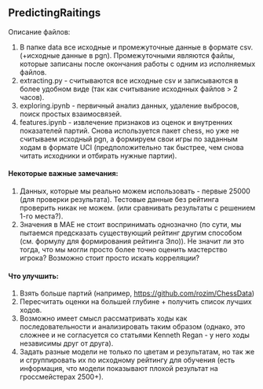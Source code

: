 ## PredictingRaitings
Описание файлов:
1. В папке data все исходные и промежуточные данные в формате csv. (+исходные данные в pgn).
  Промежуточными являются файлы, которые записаны после окончания работы с одним из исполняемых файлов.
2. extracting.py - считываются все исходные csv и записываются в более удобном виде (так как считывание исходнных файлов > 2 часов).
3. exploring.ipynb - первичный анализ данных, удаление выбросов, поиск простых взаимосвязей.
4. features.ipynb - извлечение признаков из оценок и внутренних показателей партий. Снова используется пакет chess, но уже не считываем исходный pgn, а формируем свои игры по заданным ходам в формате UCI (предположительно так быстрее, чем снова читать исходники и отбирать нужные партии).

#### Некоторые важные замечания:
1. Данных, которые мы реально можем использовать - первые 25000 (для проверки результата). Тестовые данные без рейтинга проверить никак не можем. (или сравнивать результаты с решением 1-го места?).
2. Значения в MAE не стоит воспринимать однозначно (по сути, мы пытаемся предсказать существующий рейтинг другим способом (см. формулу для формирования рейтинга Эло)). Не значит ли это тогда, что мы могли просто более точно оценить мастерство игрока? Возможно стоит просто искать корреляции?


#### Что улучшить:
1. Взять больше партий (например, https://github.com/rozim/ChessData)
2. Пересчитать оценки на большей глубине + получить список лучших ходов.
3. Возможно имеет смысл рассматривать ходы как последовательности и анализировать таким образом (однако, это сложнее и не согласуется со статьями Kenneth Regan - у него ходы независимы друг от друга).
4. Задать разные модели не только по цветам и результатам, но так же и сгруппировать их по исходному рейтингу для обучения (есть информация, что модели показывают плохой результат на гроссмейстерах 2500+).
